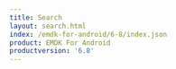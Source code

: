 ```yaml
---
title: Search
layout: search.html
index: /emdk-for-android/6-8/index.json
product: EMDK For Android
productversion: '6.8'
---
```



















